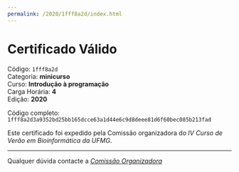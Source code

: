 ```yaml
---
permalink: /2020/1fff8a2d/index.html
---
```


# Certificado Válido

Código: `1fff8a2d`<br>
Categoria: **minicurso**<br>
Curso: **Introdução à programação**<br>
Carga Horária: **4**<br>
Edição: **2020**<br>


Código completo: `1fff8a2d3a9352bd25bb165dcce63a1d44e6c9d8deee81d6f60bec085b213fad`


Este certificado foi expedido pela Comissão organizadora do *IV Curso de Verão em Bioinformática da UFMG*.

----

Qualquer dúvida contacte a [_Comissão Organizadora_](<mailto:cursobioinfoufmg@gmail.com$subject=[Certificados]>)

